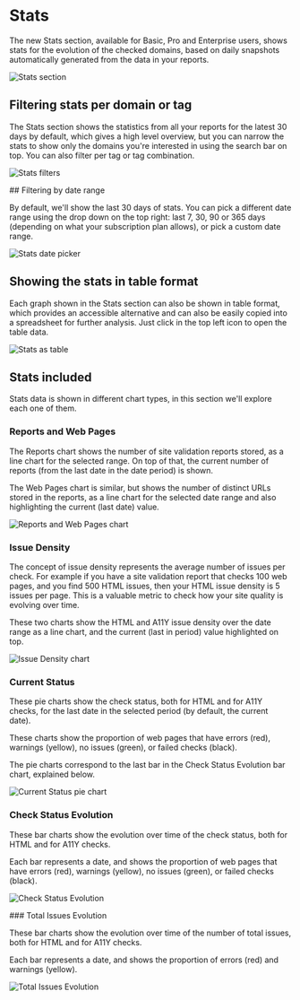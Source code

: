 # Stats

The new Stats section, available for Basic, Pro and Enterprise users, shows stats for the evolution of the checked domains, based on daily snapshots automatically generated from the data in your reports.

![Stats section](img/stats/stats.png)

## Filtering stats per domain or tag

The Stats section shows the statistics from all your reports for the latest 30 days by default, which gives a high level overview, but you can narrow the stats to show only the domains you're interested in using the search bar on top. You can also filter per tag or tag combination.

![Stats filters](img/stats/stats-filter.png)

## Filtering by date range

By default, we'll show the last 30 days of stats. You can pick a different date range using the drop down on the top right: last 7, 30, 90 or 365 days (depending on what your subscription plan allows), or pick a custom date range.

![Stats date picker](img/stats/stats-dates.png)

## Showing the stats in table format

Each graph shown in the Stats section can also be shown in table format, which provides an accessible alternative and can also be easily copied into a spreadsheet for further analysis. Just click in the top left icon to open the table data.

![Stats as table](img/stats/stats-data-table.png)

## Stats included

Stats data is shown in different chart types, in this section we'll explore each one of them.

### Reports and Web Pages

The Reports chart shows the number of site validation reports stored, as a line chart for the selected range. On top of that, the current number of reports (from the last date in the date period) is shown.

The Web Pages chart is similar, but shows the number of distinct URLs stored in the reports, as a line chart for the selected date range and also highlighting the current (last date) value.

![Reports and Web Pages chart](img/stats/stats-reports-web-pages.png)

### Issue Density

The concept of issue density represents the average number of issues per check. For example if you have a site validation report that checks 100 web pages, and you find 500 HTML issues, then your HTML issue density is 5 issues per page. This is a valuable metric to check how your site quality is evolving over time.

These two charts show the HTML and A11Y issue density over the date range as a line chart, and the current (last in period) value highlighted on top.

![Issue Density chart](img/stats/stats-density.png)

### Current Status

These pie charts show the check status, both for HTML and for A11Y checks, for the last date in the selected period (by default, the current date).

These charts show the proportion of web pages that have errors (red), warnings (yellow), no issues (green), or failed checks (black).

The pie charts correspond to the last bar in the Check Status Evolution bar chart, explained below.

![Current Status pie chart](img/stats/stats-current-status.png)

### Check Status Evolution

These bar charts show the evolution over time of the check status, both for HTML and for A11Y checks.

Each bar represents a date, and shows the proportion of web pages that have errors (red), warnings (yellow), no issues (green), or failed checks (black).

![Check Status Evolution](img/stats/stats-check-status.png)

### Total Issues Evolution

These bar charts show the evolution over time of the number of total issues, both for HTML and for A11Y checks.

Each bar represents a date, and shows the proportion of errors (red) and warnings (yellow).

![Total Issues Evolution](img/stats/stats-total-issues.png)
